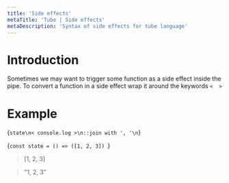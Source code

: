 ```yaml
---
title: 'Side effects'
metaTitle: 'Tube | Side effects'
metaDescription: 'Syntax of side effects for tube language'
---
```


# Introduction

Sometimes we may want to trigger some function as a side effect inside the pipe. To convert a function in a side effect wrap it around the keywords `<  >`

# Example


<TubeCode>{`state\n< console.log >\n::join with ', '\n`}</TubeCode>

<JSCode>{`const state = () => ([1, 2, 3])
`}</JSCode>

> [1, 2, 3]

> "1, 2, 3"
